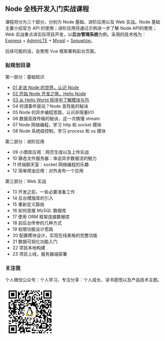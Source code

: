 ## Node 全栈开发入门实战课程
课程将分为三个部分，分别为 Node 基础、进阶应用以及 Web 实战。Node 基础主要介绍官方 API 的使用；进阶应用将通过示例进一步了解 Node API的使用；Web 实战重点讲实际项目开发，以**后台管理系统**为例。采用的技术栈为：[Express](http://www.expressjs.com.cn/) + [AdminLTE](https://adminlte.io/) + [Mysql](https://www.mysql.com/) + [Sequelize](http://docs.sequelizejs.com/)。

后续可能的话，会使用 Vue 框架重构前台页面。

### 拟规划目录
第一部分：基础知识
- [01 走进 Node 的世界，认识 Node](./01%20走进%20Node%20的世界，认识%20Node.md)
- [02 开始 Node 开发之旅，Hello Node](./02%20开始%20Node%20开发之旅.md)
- [03 从 Hello World 程序中了解模块与包](./03%20模块机制与规范.md)
- 04 何谓事件驱动？Node 高性能的秘诀
- 05 Node 的异步编程思路，认识非阻塞I/O
- 06 数据高效传输的秘诀，这一次搞懂 stream
- 07 Node 网络编程，学习 http 和 socket 模块
- 08 Node 系统级控制，学习 process 和 os 模块

第二部分：进阶应用
- 09 小图库应用：网页生成以及上传实战
- 10 静态文件服务器：体会异步数据流的魅力
- 11 终端聊天室：socket 网络编程的乐趣 
- 12 简单爬虫应用：对外发布一个应用

第三部分：Web 实战
- 13 开发之前，一些必要准备工作
- 14 后台模版库的引入
- 15 重新定义路由
- 16 如何连接 MySQL 数据库
- 17 使用 ORM 框架连接数据库
- 18 前后台传参的几种方式
- 19 权限功能设计思路
- 20 配置模块设计，实现在线表格的完整功能
- 21 数据可视化功能入门
- 22 项目本地构建
- 23 项目上线，服务器端部署

### 关注我
个人微信公众号：个人学习，专注分享：个人成长、读书感悟以及产品技术主题。

![](image/weixin-qrcode.png)